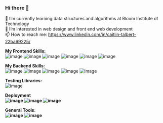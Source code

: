 ### Hi there 👋

<!--
**CaitlinTalbert/caitlintalbert** is a ✨ _special_ ✨ repository because its `README.md` (this file) appears on your GitHub profile.

Here are some ideas to get you started:

- 🔭 I’m currently working on ...
- 🌱 I’m currently learning ...
- 👯 I’m looking to collaborate on ...
- 🤔 I’m looking for help with ...
- 💬 Ask me about ...
- 📫 How to reach me: ...
- 😄 Pronouns: ...
- ⚡ Fun fact: ...
-->
🌱 I’m currently learning data structures and algorithms at Bloom Institute of Technology <br>
🔭 I’m interested in web design and front end web development <br>
📫 How to reach me: https://www.linkedin.com/in/caitlin-talbert-22ba69225/ <br> 

<b>My Frontend Skills:</b> <br>
![image](https://user-images.githubusercontent.com/92820628/168893842-66f1a7c6-5c43-4687-878c-d974380c0944.png)
![image](https://user-images.githubusercontent.com/92820628/168893855-5b338ec0-b180-46eb-8544-1bf7d3c34586.png)
![image](https://user-images.githubusercontent.com/92820628/168893812-e1ef6ed9-b59f-4a76-abe4-be42c9bf3c93.png)
![image](https://user-images.githubusercontent.com/92820628/168893049-7655ab5c-7667-4f3a-bc89-7dc9c18c2433.png) 
![image](https://user-images.githubusercontent.com/92820628/168893138-619ebdd6-3846-49c6-a252-ad844f9a681c.png)
![image](https://user-images.githubusercontent.com/92820628/168893171-b51d602d-792f-492e-9cb6-5f979edb081b.png) 

<b>My Backend Skills:</b> <br>
![image](https://user-images.githubusercontent.com/92820628/168893304-ef370982-cc19-4def-aa90-53f5552f1190.png)
![image](https://user-images.githubusercontent.com/92820628/168893325-0622fd15-74ba-4ff9-8c87-1d0785cdf93b.png)
![image](https://user-images.githubusercontent.com/92820628/168893351-5811ddf7-1b1d-4681-a137-894c777319b2.png)
![image](https://user-images.githubusercontent.com/92820628/168893373-03a0752e-2ac3-442f-95f7-2aa360dc0e39.png)
![image](https://user-images.githubusercontent.com/92820628/168894379-87d6bdc8-43a4-4909-82f0-18aa7b5a6767.png)

<b>Testing Libraries: </b> <br>
![image](https://user-images.githubusercontent.com/92820628/168894003-1e3dfd72-e7eb-4572-ae24-9db4797727ef.png)

<b>Deployment<b><br>
![image](https://user-images.githubusercontent.com/92820628/168894152-9fdeb63b-5414-483f-87c4-a42a2ed473a5.png)
![image](https://user-images.githubusercontent.com/92820628/168894240-eb51e25f-5cfd-49b6-bd51-dcb314409f66.png)
![image](https://user-images.githubusercontent.com/92820628/168894275-ff7f9b37-6a67-4455-95c8-a8edaa956dd1.png)
  
<b>General Tools:</b> <br>
![image](https://user-images.githubusercontent.com/92820628/168893425-553035ba-ff82-4a47-9551-05ead30208c8.png)
![image](https://user-images.githubusercontent.com/92820628/168893446-c42197e5-e5aa-4c21-9518-795a6ee4ee7e.png)    
    
